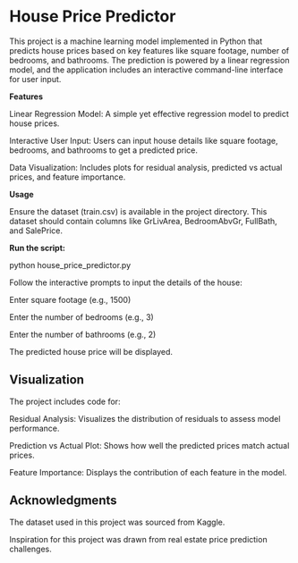 # House Price Predictor

This project is a machine learning model implemented in Python that predicts house prices based on key features like square footage, number of bedrooms, and bathrooms. The prediction is powered by a linear regression model, and the application includes an interactive command-line interface for user input.

**Features**

Linear Regression Model: A simple yet effective regression model to predict house prices.

Interactive User Input: Users can input house details like square footage, bedrooms, and bathrooms to get a predicted price.

Data Visualization: Includes plots for residual analysis, predicted vs actual prices, and feature importance.

**Usage**

Ensure the dataset (train.csv) is available in the project directory. This dataset should contain columns like GrLivArea, BedroomAbvGr, FullBath, and SalePrice.

**Run the script:**

python house_price_predictor.py

Follow the interactive prompts to input the details of the house:

Enter square footage (e.g., 1500)

Enter the number of bedrooms (e.g., 3)

Enter the number of bathrooms (e.g., 2)

The predicted house price will be displayed.

## Visualization

The project includes code for:

Residual Analysis: Visualizes the distribution of residuals to assess model performance.

Prediction vs Actual Plot: Shows how well the predicted prices match actual prices.

Feature Importance: Displays the contribution of each feature in the model.

## Acknowledgments

The dataset used in this project was sourced from Kaggle.

Inspiration for this project was drawn from real estate price prediction challenges.
